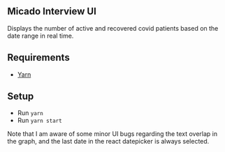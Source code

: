 ## Micado Interview UI

Displays the number of active and recovered covid patients based on the date range in real time.

## Requirements

- [Yarn](https://yarnpkg.com/en/)

## Setup

- Run `yarn`
- Run `yarn start`


Note that I am aware of some minor UI bugs regarding the text overlap in the graph, and the last date in the react datepicker is always selected.